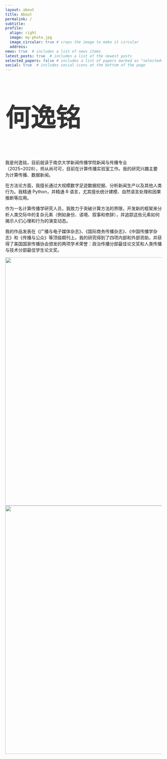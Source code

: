 ```yaml
---
layout: about
title: About
permalink: /
subtitle: 
profile:
  align: right
  image: my-photo.jpg
  image_circular: true # crops the image to make it circular
  address: 
news: true  # includes a list of news items
latest_posts: true  # includes a list of the newest posts
selected_papers: false # includes a list of papers marked as "selected={true}"
social: true  # includes social icons at the bottom of the page
---
```


<p style="font-size: 5.8em; font-weight: bold; color: #333;">
 何逸铭
</p>
我是何逸铭，目前就读于南京大学新闻传播学院新闻与传播专业（2025~2028），师从尚可可，目前在计算传播实验室工作。我的研究兴趣主要为计算传播、数据新闻。

在方法论方面，我擅长通过大规模数字足迹数据挖掘、分析新闻生产以及其他人类行为。我精通 Python，并精通 R 语言，尤其擅长统计建模、自然语言处理和因果推断等应用。

作为一名计算传播学研究人员，我致力于突破计算方法的界限，开发新的框架来分析人类交际中的复杂元素（例如身份、语境、叙事和修辞），并追踪这些元素如何揭示人们心理和行为的演变动态。

我的作品发表在《广播与电子媒体杂志》、《国际商务传播杂志》、《中国传播学杂志》和《传播与公众》等顶级期刊上。我的研究得到了四项内部和外部资助，并获得了美国国家传播协会颁发的两项学术荣誉：政治传播分部最佳论文奖和人类传播与技术分部最佳学生论文奖。

<img src="https://user-images.githubusercontent.com/543384/178952701-6e595809-3059-41d4-9d88-356a9b339445.png" align = "middle" width = "800px">


<br>

<a href="https://github.com/SocratesClub/SocratesClub.github.io/edit/master/_pages/about.md">
  <img src="https://user-images.githubusercontent.com/543384/192227995-fdb3a693-2f68-4dc4-b9bd-06053066322f.png" width = "800" align="middle" />
</a>

<br>
